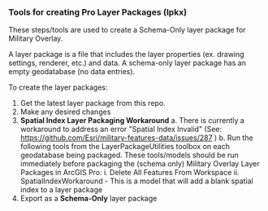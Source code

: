 ### Tools for creating Pro Layer Packages (lpkx)

These steps/tools are used to create a Schema-Only layer package for Military Overlay. 

A layer package is a file that includes the layer properties (ex. drawing settings, renderer, etc.) and data. A schema-only layer package has an empty geodatabase (no data entries).

To create the layer packages:

1. Get the latest layer package from this repo.
2. Make any desired changes
3. **Spatial Index Layer Packaging Workaround**
    a. There is currently a workaround to address an error "Spatial Index Invalid" (See: https://github.com/Esri/military-features-data/issues/287 )
    b. Run the following tools from the LayerPackageUtilities toolbox on each geodatabase being packaged. These tools/models should be run immediately before packaging the (schema only) Military Overlay Layer Packages in ArcGIS Pro:
	i. Delete All Features From Workspace
        ii. SpatialIndexWorkaround  - This is a model that will add a blank spatial index to a layer package
4. Export as a **Schema-Only** layer package
